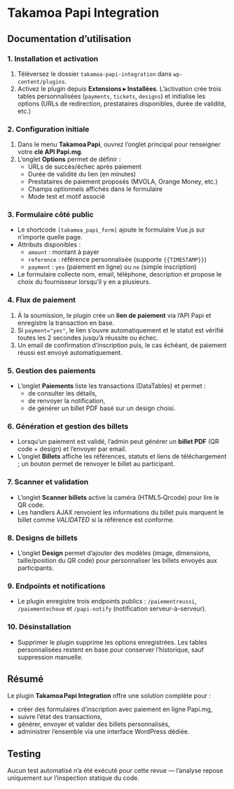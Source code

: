 # Takamoa Papi Integration

## Documentation d’utilisation

### 1. Installation et activation
1. Téléversez le dossier `takamoa-papi-integration` dans `wp-content/plugins`.
2. Activez le plugin depuis **Extensions ▸ Installées**. L’activation crée trois tables personnalisées (`payments`, `tickets`, `designs`) et initialise les options (URLs de redirection, prestataires disponibles, durée de validité, etc.)

### 2. Configuration initiale
1. Dans le menu **Takamoa Papi**, ouvrez l’onglet principal pour renseigner votre **clé API Papi.mg**.
2. L’onglet **Options** permet de définir :
   - URLs de succès/échec après paiement
   - Durée de validité du lien (en minutes)
   - Prestataires de paiement proposés (MVOLA, Orange Money, etc.)
   - Champs optionnels affichés dans le formulaire
   - Mode test et motif associé

### 3. Formulaire côté public
- Le shortcode `[takamoa_papi_form]` ajoute le formulaire Vue.js sur n’importe quelle page.
- Attributs disponibles :
  - `amount` : montant à payer
  - `reference` : référence personnalisée (supporte `{{TIMESTAMP}}`)
  - `payment` : `yes` (paiement en ligne) ou `no` (simple inscription)
- Le formulaire collecte nom, email, téléphone, description et propose le choix du fournisseur lorsqu’il y en a plusieurs.

### 4. Flux de paiement
1. À la soumission, le plugin crée un **lien de paiement** via l’API Papi et enregistre la transaction en base.
2. Si `payment="yes"`, le lien s’ouvre automatiquement et le statut est vérifié toutes les 2 secondes jusqu’à réussite ou échec.
3. Un email de confirmation d’inscription puis, le cas échéant, de paiement réussi est envoyé automatiquement.

### 5. Gestion des paiements
- L’onglet **Paiements** liste les transactions (DataTables) et permet :
  - de consulter les détails,
  - de renvoyer la notification,
  - de générer un billet PDF basé sur un design choisi.

### 6. Génération et gestion des billets
- Lorsqu’un paiement est validé, l’admin peut générer un **billet PDF** (QR code + design) et l’envoyer par email.
- L’onglet **Billets** affiche les références, statuts et liens de téléchargement ; un bouton permet de renvoyer le billet au participant.

### 7. Scanner et validation
- L’onglet **Scanner billets** active la caméra (HTML5‑Qrcode) pour lire le QR code.
- Les handlers AJAX renvoient les informations du billet puis marquent le billet comme *VALIDATED* si la référence est conforme.

### 8. Designs de billets
- L’onglet **Design** permet d’ajouter des modèles (image, dimensions, taille/position du QR code) pour personnaliser les billets envoyés aux participants.

### 9. Endpoints et notifications
- Le plugin enregistre trois endpoints publics : `/paiementreussi`, `/paiementechoue` et `/papi-notify` (notification serveur-à-serveur).

### 10. Désinstallation
- Supprimer le plugin supprime les options enregistrées. Les tables personnalisées restent en base pour conserver l’historique, sauf suppression manuelle.

## Résumé
Le plugin **Takamoa Papi Integration** offre une solution complète pour :
- créer des formulaires d’inscription avec paiement en ligne Papi.mg,
- suivre l’état des transactions,
- générer, envoyer et valider des billets personnalisés,
- administrer l’ensemble via une interface WordPress dédiée.

## Testing
Aucun test automatisé n’a été exécuté pour cette revue — l’analyse repose uniquement sur l’inspection statique du code.
